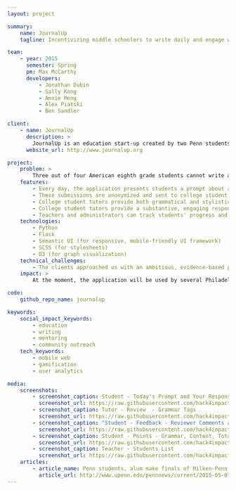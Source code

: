 ```yaml
---
layout: project

summary:
    name: JournalUp
    tagline: Incentivizing middle schoolers to write daily and engage with feedback from university writing tutors

team:
    - year: 2015
      semester: Spring
      pm: Max McCarthy
      developers:
          - Jonathan Dubin
          - Sally Kong
          - Annie Meng
          - Alex Piatski
          - Ben Sandler	

client:
    - name: JournalUp
      description: >
        JournalUp is an education start-up created by two Penn students, Jake Lerner and Valentina Raman. Their proposal placed second in the [Milken-Penn GSE Education Innovation Competition](http://educationcompetition.org), and they will be partnering with the Penn Critical Writing Center and area middle schools to launch JournalUp in fall 2015.
      website_url: http://www.journalup.org

project:
    problem: >
        Three out of four American eighth grade students cannot write at a proficient level, and cutbacks in education funding have limited the amount of individualized feedback students receive from teachers. Studies show that daily writing exercises that provide students an opportunity to express themselves improve writing skills and increase confidence and engagement in the classroom and the wider community. The idea behind JournalUp is to supplement in-class writing instruction with a remote connection to writing tutors who provide feedback and encouragement.
    features:
        - Every day, the application presents students a prompt about a relevant topic and asks them to write a short entry in their journal.
        - These submissions are anonymized and sent to college student tutors.
        - College student tutors provide both grammatical and stylistic feedback.
        - College student tutors provide a substantive, engaging response to the content of the submission.
        - Teachers and administrators can track students' progress and reward those who complete the writing tasks every day.
    technologies:
        - Python
        - Flask
        - Semantic UI (for responsive, mobile-friendly UI framework)
        - SCSS (for stylesheets)
        - D3 (for graph visualization)
    technical_challenges:
        - The clients approached us with an ambitious, evidence-based plan for improving student writing. We discussed at length the unique needs of the various parties who will be using the app--the students, their teachers, parents, school administrators, university tutors, and the JournalUp team. Our priority was to design an extensible and well-integrated product that would allow progress to be measured, while maximizing student comfort with the program, and academic confidentiality.
    impact: >
        At the moment, the application will be used by several Philadelphia middles schools in collaboration with the Critical Writing Center at the University of Pennsylvania, whose tutors will have the opportunity to volunteer for the JournalUp program. When the app launches this fall, the JournalUp team hope to see increased student engagement and measurable improvements in quality of writing.

code:
    github_repo_name: journalup

keywords:
    social_impact_keywords:
        - education
        - writing
        - mentoring
        - community outreach
    tech_keywords:
        - mobile web
        - gamification
        - user analytics

media:
    screenshots:
        - screenshot_caption: Student - Today's Prompt and Your Response
          screenshot_url: https://raw.githubusercontent.com/hack4impact/project-screenshots/master/journalup/ss01.png
        - screenshot_caption: Tutor - Review  - Grammar Tags
          screenshot_url: https://raw.githubusercontent.com/hack4impact/project-screenshots/master/journalup/ss02.png
        - screenshot_caption: "Student - Feedback - Reviewer Comments and Grammar Comments"
          screenshot_url: https://raw.githubusercontent.com/hack4impact/project-screenshots/master/journalup/ss03.png
        - screenshot_caption: Student - Points - Grammar, Content, Total
          screenshot_url: https://raw.githubusercontent.com/hack4impact/project-screenshots/master/journalup/ss04.png
        - screenshot_caption: Teacher - Students List
          screenshot_url: https://raw.githubusercontent.com/hack4impact/project-screenshots/master/journalup/ss05.png
    articles:
        - article_name: Penn students, alum make finals of Milken-Penn GSE Business Plan Competition
          article_url: http://www.upenn.edu/pennnews/current/2015-05-07/interviews/penn-students-make-finals-milken-penn-gse-business-plan-competition
---
```

